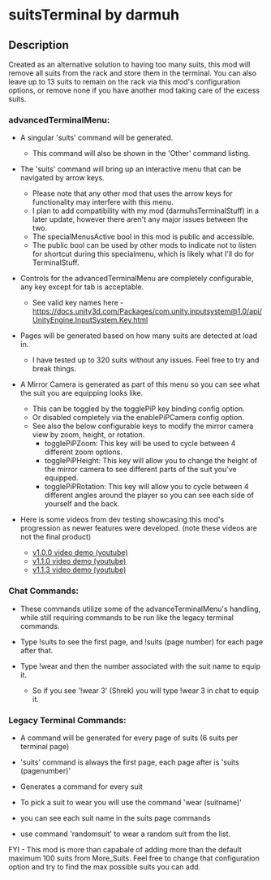 # suitsTerminal by darmuh

## Description

Created as an alternative solution to having too many suits, this mod will remove all suits from the rack and store them in the terminal.
You can also leave up to 13 suits to remain on the rack via this mod's configuration options, or remove none if you have another mod taking care of the excess suits.


### advancedTerminalMenu:

 - A singular 'suits' command will be generated.
	- This command will also be shown in the 'Other' command listing.

 - The 'suits' command will bring up an interactive menu that can be navigated by arrow keys.
	- Please note that any other mod that uses the arrow keys for functionality may interfere with this menu.
	- I plan to add compatibility with my mod (darmuhsTerminalStuff) in a later update, however there aren't any major issues between the two.
	- The specialMenusActive bool in this mod is public and accessible.
	- The public bool can be used by other mods to indicate not to listen for shortcut during this specialmenu, which is likely what I'll do for TerminalStuff.

 - Controls for the advancedTerminalMenu are completely configurable, any key except for tab is acceptable.
	- See valid key names here - https://docs.unity3d.com/Packages/com.unity.inputsystem@1.0/api/UnityEngine.InputSystem.Key.html

 - Pages will be generated based on how many suits are detected at load in.
	- I have tested up to 320 suits without any issues. Feel free to try and break things.

 - A Mirror Camera is generated as part of this menu so you can see what the suit you are equipping looks like.
	- This can be toggled by the togglePiP key binding config option.
	- Or disabled completely via the enablePiPCamera config option.
	- See also the below configurable keys to modify the mirror camera view by zoom, height, or rotation.
		- togglePiPZoom: This key will be used to cycle between 4 different zoom options.
		- togglePiPHeight: This key will allow you to change the height of the mirror camera to see different parts of the suit you've equipped.
		- togglePiPRotation: This key will allow you to cycle between 4 different angles around the player so you can see each side of yourself and the back.
	
 - Here is some videos from dev testing showcasing this mod's progression as newer features were developed. (note these videos are not the final product) 
	- [v1.0.0 video demo (youtube)](https://www.youtube.com/watch?v=4qNo0Qn6zJk)
	- [v1.1.0 video demo (youtube)](https://www.youtube.com/watch?v=bOm86ieLVfM)
	- [v1.1.3 video demo (youtube)](https://www.youtube.com/watch?v=6fJ2Vm1iekQ)

	
### Chat Commands:

 - These commands utilize some of the advanceTerminalMenu's handling, while still requiring commands to be run like the legacy terminal commands.

 - Type !suits to see the first page, and !suits (page number) for each page after that.

 - Type !wear and then the number associated with the suit name to equip it.
	- So if you see '!wear 3' (Shrek) you will type !wear 3 in chat to equip it.

### Legacy Terminal Commands:

 - A command will be generated for every page of suits (6 suits per terminal page)

 - 'suits' command is always the first page, each page after is 'suits (pagenumber)'

 - Generates a command for every suit

 - To pick a suit to wear you will use the command 'wear (suitname)'

 - you can see each suit name in the suits page commands

 - use command 'randomsuit' to wear a random suit from the list.

FYI - This mod is more than capabale of adding more than the default maximum 100 suits from More_Suits. Feel free to change that configuration option and try to find the max possible suits you can add.

